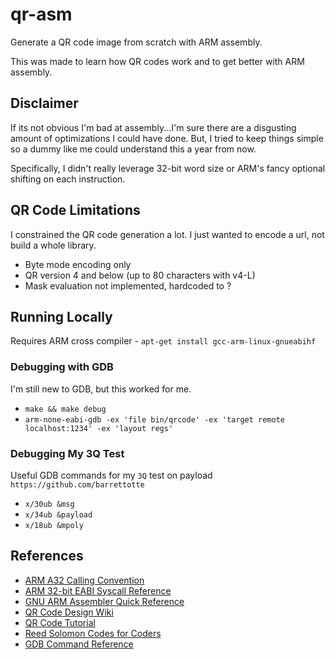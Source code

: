 # qr-asm

Generate a QR code image from scratch with ARM assembly.

This was made to learn how QR codes work and to get better with ARM assembly.

## Disclaimer

If its not obvious I'm bad at assembly...I'm sure there are a disgusting amount of optimizations I could have done. 
But, I tried to keep things simple so a dummy like me could understand this a year from now.

Specifically, I didn't really leverage 32-bit word size or ARM's fancy optional shifting on each instruction.

## QR Code Limitations

I constrained the QR code generation a lot. I just wanted to encode a url, not build a whole library.

- Byte mode encoding only
- QR version 4 and below (up to 80 characters with v4-L)
- Mask evaluation not implemented, hardcoded to ?

## Running Locally

Requires ARM cross compiler - `apt-get install gcc-arm-linux-gnueabihf`

### Debugging with GDB

I'm still new to GDB, but this worked for me.

- `make && make debug`
- `arm-none-eabi-gdb -ex 'file bin/qrcode' -ex 'target remote localhost:1234' -ex 'layout regs'`

### Debugging My 3Q Test

Useful GDB commands for my `3Q` test on payload `https://github.com/barrettotte`

- `x/30ub &msg`
- `x/34ub &payload`
- `x/18ub &mpoly`

## References

- [ARM A32 Calling Convention](https://en.wikipedia.org/wiki/Calling_convention#ARM_(A32))
- [ARM 32-bit EABI Syscall Reference](https://chromium.googlesource.com/chromiumos/docs/+/master/constants/syscalls.md#arm-32_bit_EABI)
- [GNU ARM Assembler Quick Reference](https://www.ic.unicamp.br/~celio/mc404-2014/docs/gnu-arm-directives.pdf)
- [QR Code Design Wiki](https://en.wikipedia.org/wiki/QR_code#Design)
- [QR Code Tutorial](https://www.thonky.com/qr-code-tutorial/)
- [Reed Solomon Codes for Coders](https://en.wikiversity.org/wiki/Reed%E2%80%93Solomon_codes_for_coders)
- [GDB Command Reference](https://visualgdb.com/gdbreference/commands/x)
